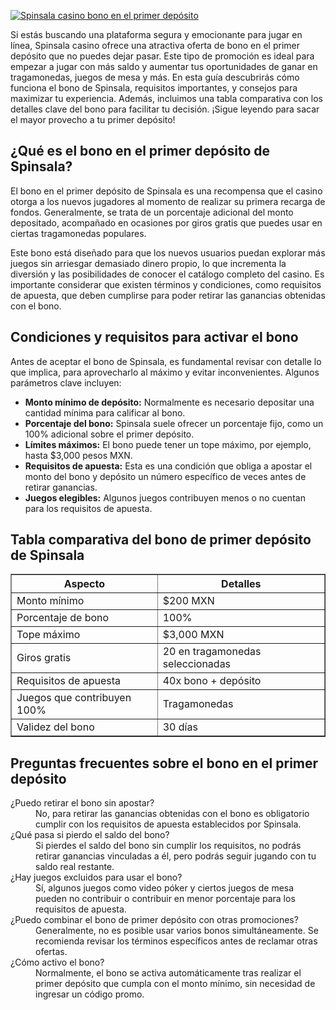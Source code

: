 [![Spinsala casino bono en el primer depósito](https://123-caf.pages.dev/gitsignup.png)](https://vrmoo.ru/Bt82HjjY)

<p>Si estás buscando una plataforma segura y emocionante para jugar en línea, Spinsala casino ofrece una atractiva oferta de bono en el primer depósito que no puedes dejar pasar. Este tipo de promoción es ideal para empezar a jugar con más saldo y aumentar tus oportunidades de ganar en tragamonedas, juegos de mesa y más. En esta guía descubrirás cómo funciona el bono de Spinsala, requisitos importantes, y consejos para maximizar tu experiencia. Además, incluimos una tabla comparativa con los detalles clave del bono para facilitar tu decisión. ¡Sigue leyendo para sacar el mayor provecho a tu primer depósito!</p>  <h2>¿Qué es el bono en el primer depósito de Spinsala?</h2> <p>El bono en el primer depósito de Spinsala es una recompensa que el casino otorga a los nuevos jugadores al momento de realizar su primera recarga de fondos. Generalmente, se trata de un porcentaje adicional del monto depositado, acompañado en ocasiones por giros gratis que puedes usar en ciertas tragamonedas populares.</p> <p>Este bono está diseñado para que los nuevos usuarios puedan explorar más juegos sin arriesgar demasiado dinero propio, lo que incrementa la diversión y las posibilidades de conocer el catálogo completo del casino. Es importante considerar que existen términos y condiciones, como requisitos de apuesta, que deben cumplirse para poder retirar las ganancias obtenidas con el bono.</p>  <h2>Condiciones y requisitos para activar el bono</h2> <p>Antes de aceptar el bono de Spinsala, es fundamental revisar con detalle lo que implica, para aprovecharlo al máximo y evitar inconvenientes. Algunos parámetros clave incluyen:</p> <ul>   <li><strong>Monto mínimo de depósito:</strong> Normalmente es necesario depositar una cantidad mínima para calificar al bono.</li>   <li><strong>Porcentaje del bono:</strong> Spinsala suele ofrecer un porcentaje fijo, como un 100% adicional sobre el primer depósito.</li>   <li><strong>Límites máximos:</strong> El bono puede tener un tope máximo, por ejemplo, hasta $3,000 pesos MXN.</li>   <li><strong>Requisitos de apuesta:</strong> Esta es una condición que obliga a apostar el monto del bono y depósito un número específico de veces antes de retirar ganancias.</li>   <li><strong>Juegos elegibles:</strong> Algunos juegos contribuyen menos o no cuentan para los requisitos de apuesta.</li> </ul>  <h2>Tabla comparativa del bono de primer depósito de Spinsala</h2> <table border="1" cellpadding="5" cellspacing="0">   <thead>     <tr>       <th>Aspecto</th>       <th>Detalles</th>     </tr>   </thead>   <tbody>     <tr>       <td>Monto mínimo</td>       <td>$200 MXN</td>     </tr>     <tr>       <td>Porcentaje de bono</td>       <td>100%</td>     </tr>     <tr>       <td>Tope máximo</td>       <td>$3,000 MXN</td>     </tr>     <tr>       <td>Giros gratis</td>       <td>20 en tragamonedas seleccionadas</td>     </tr>     <tr>       <td>Requisitos de apuesta</td>       <td>40x bono + depósito</td>     </tr>     <tr>       <td>Juegos que contribuyen 100%</td>       <td>Tragamonedas</td>     </tr>     <tr>       <td>Validez del bono</td>       <td>30 días</td>     </tr>   </tbody> </table>  <h2>Preguntas frecuentes sobre el bono en el primer depósito</h2> <dl>   <dt>¿Puedo retirar el bono sin apostar?</dt>   <dd>No, para retirar las ganancias obtenidas con el bono es obligatorio cumplir con los requisitos de apuesta establecidos por Spinsala.</dd>    <dt>¿Qué pasa si pierdo el saldo del bono?</dt>   <dd>Si pierdes el saldo del bono sin cumplir los requisitos, no podrás retirar ganancias vinculadas a él, pero podrás seguir jugando con tu saldo real restante.</dd>    <dt>¿Hay juegos excluidos para usar el bono?</dt>   <dd>Sí, algunos juegos como video póker y ciertos juegos de mesa pueden no contribuir o contribuir en menor porcentaje para los requisitos de apuesta.</dd>    <dt>¿Puedo combinar el bono de primer depósito con otras promociones?</dt>   <dd>Generalmente, no es posible usar varios bonos simultáneamente. Se recomienda revisar los términos específicos antes de reclamar otras ofertas.</dd>    <dt>¿Cómo activo el bono?</dt>   <dd>Normalmente, el bono se activa automáticamente tras realizar el primer depósito que cumpla con el monto mínimo, sin necesidad de ingresar un código promo.</dd> </dl>